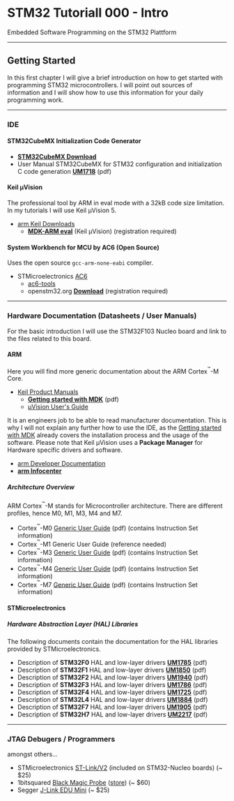 # STM32 Tutoriall 000 - Intro

Embedded Software Programming on the STM32 Plattform

---

## Getting Started

In this first chapter I will give a brief introduction on how to get started with programming STM32 microcontrollers.
I will point out sources of information and I will show how to use this information for your daily programming work.

---

### IDE

#### STM32CubeMX Initialization Code Generator

- **[STM32CubeMX Download](https://www.st.com/en/development-tools/stm32cubemx.html)**
- User Manual STM32CubeMX for STM32 configuration and initialization C code generation **[UM1718](https://www.st.com/content/ccc/resource/technical/document/user_manual/10/c5/1a/43/3a/70/43/7d/DM00104712.pdf/files/DM00104712.pdf/jcr:content/translations/en.DM00104712.pdf)** (pdf)


#### Keil µVision

The professional tool by ARM in eval mode with a 32kB code size limitation.
In my tutorials I will use Keil µVision 5.

- [arm Keil Downloads](https://www.keil.com/download/product/)
    + **[MDK-ARM eval](https://www.keil.com/demo/eval/arm.htm)** (Keil µVision) (registration required)

#### System Workbench for MCU by AC6 (Open Source)

Uses the open source `gcc-arm-none-eabi` compiler.

- STMicroelectronics [AC6](https://www.st.com/content/st_com/en/partner/partner-program/partnerpage/AC6.html)
    + [ac6-tools](https://www.ac6-tools.com/content.php/content_SW4MCU/lang_en_GB.xphp)
    + openstm32.org **[Download](https://www.openstm32.org/System%2BWorkbench%2Bfor%2BSTM32)** (registration required)

---

### Hardware Documentation (Datasheets / User Manuals)

For the basic introduction I will use the STM32F103 Nucleo board and link to the files related to this board.

#### ARM

Here you will find more generic documentation about the ARM Cortex<span><sup>&trade;</sup></span>-M Core.

- [Keil Product Manuals](http://www.keil.com/support/man_arm.htm)
    + **[Getting started with MDK](https://armkeil.blob.core.windows.net/product/gs_MDK5_4_en.pdf)** (pdf)
    + [µVision User's Guide](http://www.keil.com/support/man/docs/uv4/)

It is an engineers job to be able to read manufacturer documentation. This is why I will not explain any further how to use the IDE, as the [Getting started with MDK](https://armkeil.blob.core.windows.net/product/gs_MDK5_4_en.pdf) already covers the installation process and the usage of the software.
Please note that Keil µVision uses a **Package Manager** for Hardware specific drivers and software.

- [arm Developer Documentation](https://developer.arm.com/docs)
- **[arm Infocenter](http://infocenter.arm.com/help/index.jsp)**

##### Architecture Overview

ARM Cortex<span><sup>&trade;</sup></span>-M stands for Microcontroller architecture. There are different profiles, hence M0, M1, M3, M4 and M7.


- Cortex<span><sup>&trade;</sup></span>-M0 [Generic User Guide](http://infocenter.arm.com/help/topic/com.arm.doc.dui0497a/DUI0497A_cortex_m0_r0p0_generic_ug.pdf) (pdf) (contains Instruction Set information)
- Cortex<span><sup>&trade;</sup></span>-M1 Generic User Guide (reference needed)
- Cortex<span><sup>&trade;</sup></span>-M3 [Generic User Guide](http://infocenter.arm.com/help/topic/com.arm.doc.dui0552a/DUI0552A_cortex_m3_dgug.pdf) (pdf) (contains Instruction Set information)
- Cortex<span><sup>&trade;</sup></span>-M4 [Generic User Guide](http://infocenter.arm.com/help/topic/com.arm.doc.dui0553b/DUI0553.pdf) (pdf) (contains Instruction Set information)
- Cortex<span><sup>&trade;</sup></span>-M7 [Generic User Guide](http://infocenter.arm.com/help/topic/com.arm.doc.dui0646a/DUI0646A_cortex_m7_dgug.pdf) (pdf) (contains Instruction Set information)

#### STMicroelectronics

##### Hardware Abstraction Layer (**HAL**) Libraries

The following documents contain the documentation for the HAL libraries provided by STMicroelectronics. 

- Description of **STM32F0** HAL and low-layer drivers **[UM1785](https://www.st.com/content/ccc/resource/technical/document/user_manual/2f/77/25/0f/5c/38/48/80/DM00122015.pdf/files/DM00122015.pdf/jcr:content/translations/en.DM00122015.pdf)** (pdf)
- Description of **STM32F1** HAL and low-layer drivers **[UM1850](https://www.st.com/content/ccc/resource/technical/document/user_manual/72/52/cc/53/05/e3/4c/98/DM00154093.pdf/files/DM00154093.pdf/jcr:content/translations/en.DM00154093.pdf)** (pdf)
- Description of **STM32F2** HAL and low-layer drivers **[UM1940](https://www.st.com/content/ccc/resource/technical/document/user_manual/56/32/53/cb/69/86/49/0e/DM00223149.pdf/files/DM00223149.pdf/jcr:content/translations/en.DM00223149.pdf)** (pdf)
- Description of **STM32F3** HAL and low-layer drivers **[UM1786](https://www.st.com/content/ccc/resource/technical/document/user_manual/a6/79/73/ae/6e/1c/44/14/DM00122016.pdf/files/DM00122016.pdf/jcr:content/translations/en.DM00122016.pdf)** (pdf)
- Description of **STM32F4** HAL and low-layer drivers **[UM1725](https://www.st.com/content/ccc/resource/technical/document/user_manual/2f/71/ba/b8/75/54/47/cf/DM00105879.pdf/files/DM00105879.pdf/jcr:content/translations/en.DM00105879.pdf)** (pdf)
- Description of **STM32L4** HAL and low-layer drivers **[UM1884](https://www.st.com/content/ccc/resource/technical/document/user_manual/63/a8/8f/e3/ca/a1/4c/84/DM00173145.pdf/files/DM00173145.pdf/jcr:content/translations/en.DM00173145.pdf)** (pdf)
- Description of **STM32F7** HAL and low-layer drivers **[UM1905](https://www.st.com/content/ccc/resource/technical/document/user_manual/45/27/9c/32/76/57/48/b9/DM00189702.pdf/files/DM00189702.pdf/jcr:content/translations/en.DM00189702.pdf)** (pdf)
- Description of **STM32H7** HAL and low-layer drivers **[UM2217](https://www.st.com/content/ccc/resource/technical/document/user_manual/group0/40/ee/88/53/f6/1e/4c/87/DM00392525/files/DM00392525.pdf/jcr:content/translations/en.DM00392525.pdf)** (pdf)

---

### JTAG Debugers / Programmers

amongst others...

- STMicroelectronics [ST-Link/V2](https://www.st.com/en/development-tools/st-link-v2.html) (included on STM32-Nucleo boards) (~ $25)
- 1bitsquared [Black Magic Probe](https://github.com/blacksphere/blackmagic/wiki) ([store](https://1bitsquared.com/products/black-magic-probe)) (~ $60)
- Segger [J-Link EDU Mini](https://www.segger.com/products/debug-probes/j-link/models/j-link-edu-mini/) (~ $25)















